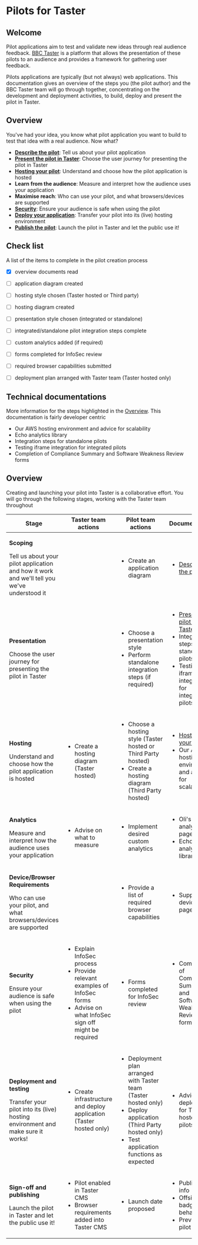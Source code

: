 # Pilots for Taster

## Welcome

Pilot applications aim to test and validate new ideas through real audience feedback. [BBC Taster](http://www.bbc.co.uk/taster) is a platform that allows the presentation of these pilots to an audience and provides a framework for gathering user feedback.

Pilots applications are typically (but not always) web applications. This documentation gives an overview of the steps you (the pilot author) and the BBC Taster team will go through together, concentrating on the development and deployment activities, to build, deploy and present the pilot in Taster.

## Overview

You've had your idea, you know what pilot application you want to build to test that idea with a real audience. Now what?

- [**Describe the pilot**](pilot-description.md): Tell us about your pilot application
- [**Present the pilot in Taster**](presentation.md): Choose the user journey for presenting the pilot in Taster
- [**Hosting your pilot**](hosting.md): Understand and choose how the pilot application is hosted
- **Learn from the audience**: Measure and interpret how the audience uses your application
- **Maximise reach**: Who can use your pilot, and what browsers/devices are supported
- [**Security**](information-security.md): Ensure your audience is safe when using the pilot
- [**Deploy your application**](deployment.md): Transfer your pilot into its (live) hosting environment
- [**Publish the pilot**](publishing.md): Launch the pilot in Taster and let the public use it!

## Check list

A list of the items to complete in the pilot creation process

- [x] overview documents read
- [ ] application diagram created
- [ ] hosting style chosen (Taster hosted or Third party)
- [ ] hosting diagram created
- [ ] presentation style chosen (integrated or standalone)
- [ ] integrated/standalone pilot integration steps complete
- [ ] custom analytics added (if required)
- [ ] forms completed for InfoSec review
- [ ] required browser capabilities submitted
- [ ] deployment plan arranged with Taster team (Taster hosted only)


## Technical documentations

More information for the steps highlighted in the [Overview](#overview). This documentation is fairly developer centric

- Our AWS hosting environment and advice for scalability
- Echo analytics library
- Integration steps for standalone pilots
- Testing iframe integration for integrated pilots
- Completion of Compliance Summary and Software Weakness Review forms

## Overview

Creating and launching your pilot into Taster is a collaborative effort. You will go through the following stages, working with the Taster team throughout 

<table>
    <thead>
        <tr>
            <th>Stage</th>
            <th>Taster team actions</th>
            <th>Pilot team actions</th>
            <th>Documentation</th>
        </tr>
    </thead>
    <tbody>
        <tr>
            <td>
                <p><strong>Scoping</strong></p>
                <p>Tell us about your pilot application and how it work and we'll tell you we've understood it</p>
            </td>
            <td>
                <ul>
                </ul>
            </td>
            <td>
                <ul>
                    <li>Create an application diagram</li>
                </ul>
            </td>
            <td>
                <ul>
                    <li><a href="pilot-description.md">Describe the pilot</a></li>
                </ul>
            </td>
        </tr>
        <tr>
            <td>
                <p><strong>Presentation</strong></p>
                <p>Choose the user journey for presenting the pilot in Taster</p>
            </td>
            <td>
                <ul>
                </ul>
            </td>
            <td>
                <ul>
                    <li>Choose a presentation style</li>
                    <li>Perform standalone integration steps (if required)</li>
                </ul>
            </td>
            <td>
                <ul>
                    <li><a href="pilot-presentation.md">Present the pilot in Taster</a></li>
                    <li>Integration steps for standalone pilots</li>
                    <li>Testing iframe integration for integrated pilots</li>
                </ul>
            </td>
        </tr>
        <tr>
            <td>
                <p><strong>Hosting</strong></p>
                <p>Understand and choose how the pilot application is hosted</p>
            </td>
            <td>
                <ul>
                    <li>Create a hosting diagram (Taster hosted)</li>
                </ul>
            </td>
            <td>
                <ul>
                    <li>Choose a hosting style (Taster hosted or Third Party hosted)</li>
                    <li>Create a hosting diagram (Third Party hosted)</li>
                </ul>
            </td>
            <td>
                <ul>
                    <li><a href="hosting.md">Hosting your pilot</a></li>
                    <li>Our AWS hosting environment and advice for scalability</li>
                </ul>
            </td>
        </tr>
        <tr>
            <td>
                <p><strong>Analytics</strong></p>
                <p>Measure and interpret how the audience uses your application</p>
            </td>
            <td>
                <ul>
                    <li>Advise on what to measure</li>
                </ul>
            </td>
            <td>
                <ul>
                    <li>Implement desired custom analytics</li>
                </ul>
            </td>
            <td>
                <ul>
                    <li>Oli's analytics page</li>
                    <li>Echo analytics library</li>
                </ul>
            </td>
        </tr>
        <tr>
            <td>
                <p><strong>Device/Browser Requirements</strong></p>
                <p>Who can use your pilot, and what browsers/devices are supported</p>
            </td>
            <td>
                <ul>
                </ul>
            </td>
            <td>
                <ul>
                    <li>Provide a list of required browser capabilities</li>
                </ul>
            </td>
            <td>
                <ul>
                    <li>Supported devices page</li>
                </ul>
            </td>
        </tr>
        <tr>
            <td>
                <p><strong>Security</strong></p>
                <p>Ensure your audience is safe when using the pilot</p>
            </td>
            <td>
                <ul>
                    <li>Explain InfoSec process</li>
                    <li>Provide relevant examples of InfoSec forms</li>
                    <li>Advise on what InfoSec sign off might be required</li>
                </ul>
            </td>
            <td>
                <ul>
                    <li>Forms completed for InfoSec review</li>
                </ul>
            </td>
            <td>
                <ul>
                    <li>Completion of Compliance Summary and Software Weakness Review forms</li>
                </ul>
            </td>
        </tr>
        <tr>
            <td>
                <p><strong>Deployment and testing</strong></p>
                <p>Transfer your pilot into its (live) hosting environment and make sure it works!</p>
            </td>
            <td>
                <ul>
                    <li>Create infrastructure and deploy application (Taster hosted only)</li>
                </ul>
            </td>
            <td>
                <ul>
                    <li>Deployment plan arranged with Taster team (Taster hosted only)</li>
                    <li>Deploy application (Third Party hosted only)</li>
                    <li>Test application functions as expected</li>
                </ul>
            </td>
            <td>
                <ul>
                    <li>Advice on deployment for Taster hosted pilots</li>
                </ul>
            </td>
        </tr>
        <tr>
            <td>
                <p><strong>Sign-off and publishing</strong></p>
                <p>Launch the pilot in Taster and let the public use it!</p>
            </td>
            <td>
                <ul>
                    <li>Pilot enabled in Taster CMS</li>
                    <li>Browser requirements added into Taster CMS</li>
                </ul>
            </td>
            <td>
                <ul>
                    <li>Launch date proposed</li>
                </ul>
            </td>
            <td>
                <ul>
                    <li>Publishing info</li>
                    <li>Offsite badge behaviour</li>
                    <li>Previewing pilot</li>
                </ul>
            </td>
        </tr>
    </tbody>
</table>

